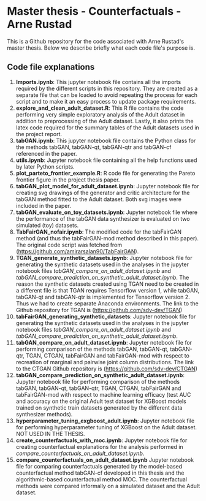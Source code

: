 # Master thesis - Counterfactuals - Arne Rustad


This is a Github repository for the code associated with Arne Rustad's master thesis. Below we describe briefly what each code file's purpose is.


## Code file explanations

1. **Imports.ipynb**: This jupyter notebook file contains all the imports required by the different scripts in this repository. They are created as a separate file that can be loaded to avoid repeating the process for each script and to make it an easy process to update package requirements.
2. **explore_and_clean_adult_dataset.R**: This R file contains the code performing very simple exploratory analysis of the Adult dataset in addition to preprocessing of the Adult dataset. Lastly, it also prints the latex code required for the summary tables of the Adult datasets used in the project report.
3. **tabGAN.ipynb**: This jupyter notebook file contains the Python class for the methods tabGAN, tabGAN-qt, tabGAN-qtr and tabGAN-cf referenced in the paper.
4. **utils.ipynb**: Jupyter notebook file containing all the help functions used by later Python scripts.
5. **plot_parteto_frontier_example.R**: R code file for generating the Pareto frontier figure in the project thesis paper.
6. **tabGAN_plot_model_for_adult_dataset.ipynb**: Jupyter notebook file for creating svg drawings of the generator and critic architecture for the tabGAN method fitted to the Adult dataset. Both svg images were included in the paper.
7. **tabGAN_evaluate_on_toy_datasets.ipynb**: Jupyter notebook file where the performance of the tabGAN data synthesizer is evaluated on two simulated (toy) datasets.
8. **TabFairGAN_nofair.ipynb**: The modified code for the tabFairGAN method (and thus the tabFairGAN-mod method described in this paper). The original code script was fetched from (https://github.com/amirarsalan90/TabFairGAN).
9. **TGAN_generate_synthetic_datasets.ipynb**: Jupyter notebook file for generating the synthetic datasets used in the analyses in the jupyter notebook files *tabGAN_compare_on_adult_dataset.ipynb* and *tabGAN_compare_prediction_on_synthetic_adult_dataset.ipynb*. The reason the synthetic datasets created using TGAN need to be created in a different file is that TGAN requires Tensorflow version 1, while tabGAN, tabGAN-qt and tabGAN-qtr is implemented for Tensorflow version 2. Thus we had to create separate Anaconda environments. The link to the Github repository for TGAN is (https://github.com/sdv-dev/TGAN)
10. **tabFairGAN_generating_synthetic_datasets**: Jupyter notebook file for generating the synthetic datasets used in the analyses in the jupyter notebook files *tabGAN_compare_on_adult_dataset.ipynb* and *tabGAN_compare_prediction_on_synthetic_adult_dataset.ipynb*.
11. **tabGAN_compare_on_adult_dataset.ipynb**: Jupyter notebook file for performing comparison of the methods tabGAN, tabGAN-qt, tabGAN-qtr, TGAN, CTGAN, tabFairGAN and tabFairGAN-mod with respect to recreation of marginal and pairwise joint column distributions. The link to the CTGAN Github repository is (https://github.com/sdv-dev/CTGAN)
12. **tabGAN_compare_prediction_on_synthetic_adult_dataset.ipynb**: Jupyter notebook file for performing comparison of the methods tabGAN, tabGAN-qt, tabGAN-qtr, TGAN, CTGAN, tabFairGAN and tabFairGAN-mod with respect to machine learning efficacy (test AUC and accuracy on the original Adult test dataset for XGBoost models trained on synthetic train datasets generated by the different data synthesizer methods).
13. **hyperparameter_tuning_exgboost_adult.ipynb**: Jupyter notebook file for performing hyperparameter tuning of XGBoost on the Adult dataset. NOT USED IN THE THESIS.
14. **create_counterfactuals_with_moc.ipynb**: Jupyter notebook file for creating counterfactual explanations for the analysis performed in *compare_counterfactuals_on_adult_dataset.ipynb*.
15. **compare_counterfactuals_on_adult_dataset.ipynb** Jupyter notebook file for comparing counterfactuals generated by the model-based counterfactual method tabGAN-cf developed in this thesis and the algorithmic-based counterfactual method MOC. The counterfactual methods were compared informally on a simulated dataset and the Adult dataset.

